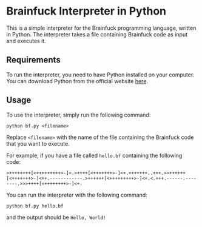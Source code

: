 # Brainfuck Interpreter in Python

This is a simple interpreter for the Brainfuck programming language, written in Python. The interpreter takes a file containing Brainfuck code as input and executes it.

## Requirements

To run the interpreter, you need to have Python installed on your computer. You can download Python from the official website [here](https://www.python.org/downloads/).

## Usage

To use the interpreter, simply run the following command:

```
python bf.py <filename>
```


Replace `<filename>` with the name of the file containing the Brainfuck code that you want to execute.

For example, if you have a file called `hello.bf` containing the following code:

```
>++++++++[<+++++++++>-]<.>++++[<+++++++>-]<+.+++++++..+++.>>++++++[<+++++++>-]<++.------------.>++++++[<+++++++++>-]<+.<.+++.------.--------.>>>++++[<++++++++>-]<+.
```

You can run the interpreter with the following command:

```
python bf.py hello.bf
```

and the output should be `Hello, World!`
